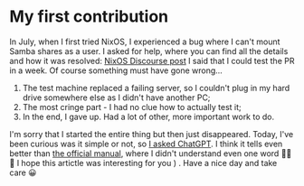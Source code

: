 # My first contribution

In July, when I first tried NixOS, I experienced a bug where I can't mount Samba shares as a user. I asked for help, where you can find all the details and how it was resolved: [NixOS Discourse post](https://discourse.nixos.org/t/cant-mount-samba-share-as-a-user/49171?u=kekneus373)
I said that I could test the PR in a week. Of course something must have gone wrong...

1. The test machine replaced a failing server, so I couldn't plug in my hard drive somewhere else as I didn't have another PC;
2. The most cringe part - I had no clue how to actually test it;
3. In the end, I gave up. Had a lot of other, more important work to do.

I'm sorry that I started the entire thing but then just disappeared. Today, I've been curious was it simple or not, so [I asked ChatGPT](https://chatgpt.com/share/670c21eb-2604-8001-8ad7-1f2dd011f3e7). I think it tells even better than [the official manual](https://nixos.org/manual/nixos/stable/index.html#sec-nixos-tests), where I didn't understand even one word :moyai::moyai::moyai:
I hope this artictle was interesting for you ) . Have a nice day and take care :grinning:

